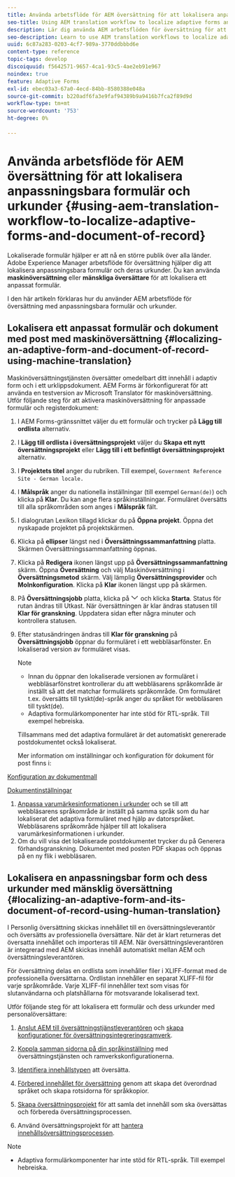 ```yaml
---
title: Använda arbetsflöde för AEM översättning för att lokalisera anpassningsbara formulär och urkunder
seo-title: Using AEM translation workflow to localize adaptive forms and document of record
description: Lär dig använda AEM arbetsflöden för översättning för att lokalisera adaptiva formulär och urkunder.
seo-description: Learn to use AEM translation workflows to localize adaptive forms and document of record.
uuid: 6c87a283-0203-4cf7-989a-3770ddbbbd6e
content-type: reference
topic-tags: develop
discoiquuid: f5642571-9657-4ca1-93c5-4ae2eb91e967
noindex: true
feature: Adaptive Forms
exl-id: ebec03a3-67a0-4ecd-84bb-8580388e048a
source-git-commit: b220adf6fa3e9faf94389b9a9416b7fca2f89d9d
workflow-type: tm+mt
source-wordcount: '753'
ht-degree: 0%

---
```


# Använda arbetsflöde för AEM översättning för att lokalisera anpassningsbara formulär och urkunder {#using-aem-translation-workflow-to-localize-adaptive-forms-and-document-of-record}

Lokaliserade formulär hjälper er att nå en större publik över alla länder. Adobe Experience Manager arbetsflöde för översättning hjälper dig att lokalisera anpassningsbara formulär och deras urkunder. Du kan använda **maskinöversättning** eller **mänskliga översättare** för att lokalisera ett anpassat formulär.

I den här artikeln förklaras hur du använder AEM arbetsflöde för översättning med anpassningsbara formulär och urkunder.

## Lokalisera ett anpassat formulär och dokument med post med maskinöversättning {#localizing-an-adaptive-form-and-document-of-record-using-machine-translation}

Maskinöversättningstjänsten översätter omedelbart ditt innehåll i adaptiv form och i ett urklippsdokument. AEM Forms är förkonfigurerat för att använda en testversion av Microsoft Translator för maskinöversättning. Utför följande steg för att aktivera maskinöversättning för anpassade formulär och registerdokument:

1. I AEM Forms-gränssnittet väljer du ett formulär och trycker på **Lägg till ordlista** alternativ.
1. I **Lägg till ordlista i översättningsprojekt** väljer du **Skapa ett nytt översättningsprojekt** eller **Lägg till i ett befintligt översättningsprojekt** alternativ.
1. I **Projektets titel** anger du rubriken. Till exempel, `Government Reference Site - German locale.`
1. I **Målspråk** anger du nationella inställningar (till exempel `German(de)`) och klicka på **Klar**. Du kan ange flera språkinställningar. Formuläret översätts till alla språkområden som anges i **Målspråk** fält.
1. I dialogrutan Lexikon tillagd klickar du på **Öppna projekt**. Öppna det nyskapade projektet på projektskärmen.
1. Klicka på **ellipser** längst ned i **Översättningssammanfattning** platta. Skärmen Översättningssammanfattning öppnas.
1. Klicka på **Redigera** ikonen längst upp på **Översättningssammanfattning** skärm. Öppna **Översättning** och välj Maskinöversättning i **Översättningsmetod** skärm. Välj lämplig **Översättningsprovider** och **Molnkonfiguration**. Klicka på **Klar** ikonen längst upp på skärmen.
1. På **Översättningsjobb** platta, klicka på ![aem62forms_down](assets/aem62forms_downarrow.png) och klicka **Starta**. Status för rutan ändras till Utkast. När översättningen är klar ändras statusen till **Klar för granskning**. Uppdatera sidan efter några minuter och kontrollera statusen.
1. Efter statusändringen ändras till **Klar för granskning** på **Översättningsjobb** öppnar du formuläret i ett webbläsarfönster. En lokaliserad version av formuläret visas.

   >[!NOTE]
   >
   >* Innan du öppnar den lokaliserade versionen av formuläret i webbläsarfönstret kontrollerar du att webbläsarens språkområde är inställt så att det matchar formulärets språkområde. Om formuläret t.ex. översätts till tyskt(de)-språk anger du språket för webbläsaren till tyskt(de).
   >* Adaptiva formulärkomponenter har inte stöd för RTL-språk. Till exempel hebreiska.


   Tillsammans med det adaptiva formuläret är det automatiskt genererade postdokumentet också lokaliserat.

   Mer information om inställningar och konfiguration för dokument för post finns i:

[Konfiguration av dokumentmall](/help/forms/using/generate-document-of-record-for-non-xfa-based-adaptive-forms.md#p-document-of-record-template-configuration-p)

[Dokumentinställningar](/help/forms/using/generate-document-of-record-for-non-xfa-based-adaptive-forms.md#p-document-of-record-settings-p)

1. [Anpassa varumärkesinformationen i urkunder](/help/forms/using/generate-document-of-record-for-non-xfa-based-adaptive-forms.md) och se till att webbläsarens språkområde är inställt på samma språk som du har lokaliserat det adaptiva formuläret med hjälp av datorspråket. Webbläsarens språkområde hjälper till att lokalisera varumärkesinformationen i urkunder.
1. Om du vill visa det lokaliserade postdokumentet trycker du på Generera förhandsgranskning. Dokumentet med posten PDF skapas och öppnas på en ny flik i webbläsaren.

## Lokalisera en anpassningsbar form och dess urkunder med mänsklig översättning {#localizing-an-adaptive-form-and-its-document-of-record-using-human-translation}

I Personlig översättning skickas innehållet till en översättningsleverantör och översätts av professionella översättare. När det är klart returneras det översatta innehållet och importeras till AEM. När översättningsleverantören är integrerad med AEM skickas innehåll automatiskt mellan AEM och översättningsleverantören.

För översättning delas en ordlista som innehåller filer i XLIFF-format med de professionella översättarna. Ordlistan innehåller en separat XLIFF-fil för varje språkområde. Varje XLIFF-fil innehåller text som visas för slutanvändarna och platshållarna för motsvarande lokaliserad text.

Utför följande steg för att lokalisera ett formulär och dess urkunder med personalöversättare:

1. [Anslut AEM till översättningstjänstleverantören](/help/sites-administering/tc-tic.md) och [skapa konfigurationer för översättningsintegreringsramverk](/help/sites-administering/tc-tic.md).

1. [Koppla samman sidorna på din språkinställning](/help/sites-administering/tc-tic.md) med översättningstjänsten och ramverkskonfigurationerna.

1. [Identifiera innehållstypen](/help/sites-administering/tc-rules.md) att översätta.

1. [Förbered innehållet för översättning](/help/sites-administering/tc-prep.md) genom att skapa det överordnad språket och skapa rotsidorna för språkkopior.

1. [Skapa översättningsprojekt](/help/sites-administering/tc-manage.md) för att samla det innehåll som ska översättas och förbereda översättningsprocessen.

1. Använd översättningsprojekt för att [hantera innehållsöversättningsprocessen](/help/sites-administering/tc-manage.md).

>[!NOTE]
>
>* Adaptiva formulärkomponenter har inte stöd för RTL-språk. Till exempel hebreiska.
>

